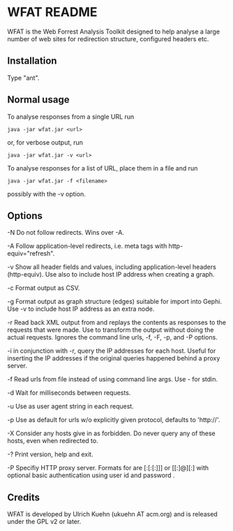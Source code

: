 WFAT README
===

WFAT is the Web Forrest Analysis Toolkit designed to help analyse a
large number of web sites for redirection structure, configured
headers etc.

Installation
---

Type "ant".


Normal usage
---

To analyse responses from a single URL run

	java -jar wfat.jar <url>

or, for verbose output, run

	java -jar wfat.jar -v <url>

To analyse responses for a list of URL, place them in a file and run

	java -jar wfat.jar -f <filename>

possibly with the -v option.





Options
---

  -N         Do not follow redirects. Wins over -A.

  -A         Follow application-level redirects, i.e. meta tags with
             http-equiv="refresh".

  -v         Show all header fields and values, including application-level
             headers (http-equiv). Use also to include host IP address
             when creating a graph.

  -c         Format output as CSV.

  -g         Format output as graph structure (edges) suitable for import
             into Gephi. Use -v to include host IP address as
             an extra node.

  -r <file>  Read back XML output from <file> and replays the contents as
             responses to the requests that were made. Use to transform the
             output without doing the actual requests.
             Ignores the command line urls, -f, -F, -p, and -P options.

  -i         in conjunction with -r, query the IP addresses for each host.
             Useful for inserting the IP addresses if the original queries
             happened behind a proxy server.

  -f <file>  Read urls from file <file> instead of
             using command line args. Use - for stdin.

  -d <n>     Wait for <n> milliseconds between requests.

  -u <agent> Use <agent> as user agent string in each request.

  -p <proto> Use <proto> as default for urls w/o explicitly given protocol,
             defaults to 'http://'.

  -X <file>  Consider any hosts give in <file> as forbidden. Do never query
             any of these hosts, even when redirected to.

  -?         Print version, help and exit.

  -P <proxyspec>  Specifiy HTTP proxy server. Formats for <proxyspec> are
             <proxy>\[\:<port>\[\:<uid>\[\:<pw>\]\]\] or \[<uid>\[\:<pw>\]@]<proxy>\[\:<port>\]
             with optional basic authentication using user id <uid> and
             password <pw>.




Credits
---

WFAT is developed by Ulrich Kuehn (ukuehn AT acm.org) and is released under
the GPL v2 or later.


